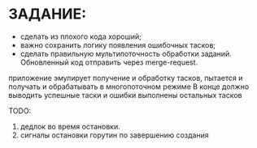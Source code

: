 
# ЗАДАНИЕ:
* сделать из плохого кода хороший;
* важно сохранить логику появления ошибочных тасков;
* сделать правильную мультипоточность обработки заданий.
  Обновленный код отправить через merge-request.

приложение эмулирует получение и обработку тасков, пытается и получать и обрабатывать в многопоточном режиме
В конце должно выводить успешные таски и ошибки выполнены остальных тасков


TODO:
1. дедлок во время остановки.
2. сигналы остановки горутин по завершению создания

